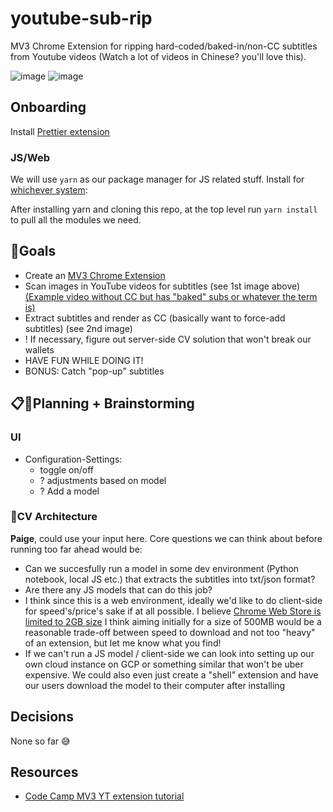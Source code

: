# youtube-sub-rip

MV3 Chrome Extension for ripping hard-coded/baked-in/non-CC subtitles from Youtube videos (Watch a lot of videos in Chinese? you'll love this).

![image](https://user-images.githubusercontent.com/8185181/180892201-1e4ff6b9-1e5d-4b32-8639-e0198b4fbcc7.png)
![image](https://user-images.githubusercontent.com/8185181/180892400-002953f1-7361-4263-af96-223851878da5.png)

## Onboarding

Install [Prettier extension](https://marketplace.visualstudio.com/items?itemName=esbenp.prettier-vscode)

### JS/Web

We will use `yarn` as our package manager for JS related stuff. Install for [whichever system](https://classic.yarnpkg.com/lang/en/docs/install/#windows-stable):

After installing yarn and cloning this repo, at the top level run `yarn install` to pull all the modules we need.

## 🥍Goals

-   Create an [MV3 Chrome Extension](https://developer.chrome.com/docs/extensions/mv3/intro/)
-   Scan images in YouTube videos for subtitles (see 1st image above) [(Example video without CC but has "baked" subs or whatever the term is)](https://www.youtube.com/watch?v=j92Wv3l89n8)
-   Extract subtitles and render as CC (basically want to force-add subtitles) (see 2nd image)
-   ! If necessary, figure out server-side CV solution that won't break our wallets
-   HAVE FUN WHILE DOING IT!
-   BONUS: Catch "pop-up" subtitles

## 📋🤯Planning + Brainstorming

### UI

-   Configuration-Settings:
    -   toggle on/off
    -   ? adjustments based on model
    -   ? Add a model

### 🤖CV Architecture

**Paige**, could use your input here. Core questions we can think about before running too far ahead would be:

-   Can we succesfully run a model in some dev environment (Python notebook, local JS etc.) that extracts the subtitles into txt/json format?
-   Are there any JS models that can do this job?
-   I think since this is a web environment, ideally we'd like to do client-side for speed's/price's sake if at all possible. I believe [Chrome Web Store is limited to 2GB size](https://stackoverflow.com/questions/17817631/is-there-a-size-limit-on-a-crx-for-a-chrome-app-thats-installed-manually#:~:text=Yes%2C%20There%20is%20a%20limit,this%20answer%20is%20being%20posted.) I think aiming initially for a size of 500MB would be a reasonable trade-off between speed to download and not too "heavy" of an extension, but let me know what you find!
-   If we can't run a JS model / client-side we can look into setting up our own cloud instance on GCP or something similar that won't be uber expensive. We could also even just create a "shell" extension and have our users download the model to their computer after installing

## Decisions

None so far 😅

## Resources

-   [Code Camp MV3 YT extension tutorial](https://www.youtube.com/watch?v=0n809nd4Zu4)
